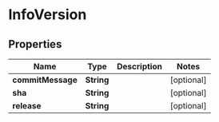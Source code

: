 
# InfoVersion

## Properties
Name | Type | Description | Notes
------------ | ------------- | ------------- | -------------
**commitMessage** | **String** |  |  [optional]
**sha** | **String** |  |  [optional]
**release** | **String** |  |  [optional]



